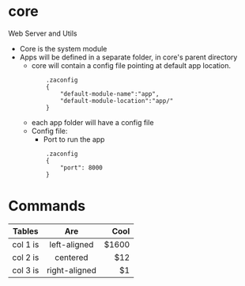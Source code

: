 # core
Web Server and Utils

- Core is the system module
- Apps will be defined in a separate folder, in core's parent directory
    - core will contain a config file pointing at default app location.
        ```
            .zaconfig
            {
                "default-module-name":"app",
                "default-module-location":"app/"
            }
        ```
    - each app folder will have a config file 
    - Config file:
        - Port to run the app
        ``` 
            .zaconfig
            {
                "port": 8000
            }
        ```




# Commands 

| Tables   |      Are      |  Cool |
|----------|:-------------:|------:|
| col 1 is |  left-aligned | $1600 |
| col 2 is |    centered   |   $12 |
| col 3 is | right-aligned |    $1 | 